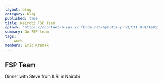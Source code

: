 ```yaml
---
layout: blog
category: blog
published: true
title: Nairobi FSP Team
splash: "https://scontent-b-sea.xx.fbcdn.net/hphotos-prn2/t31.0-8/10013384_10201626362932469_455319402_o.jpg"
summary: Go FSP team
tags: 
  - work
members: Eric Kramak
---
```


## FSP Team

Dinner with Steve from ILRI in Nairobi
